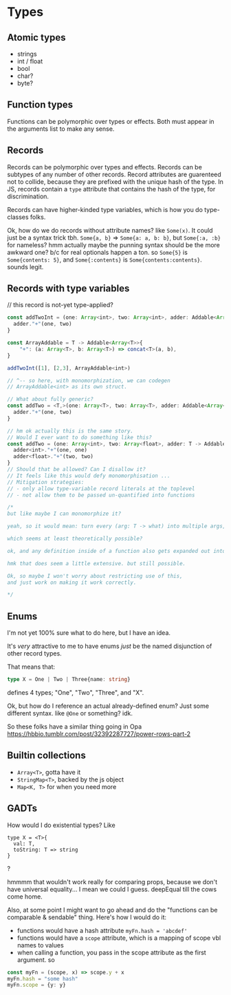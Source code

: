 # Types


## Atomic types

- strings
- int / float
- bool
- char?
- byte?

## Function types

Functions can be polymorphic over types or effects. Both must appear in the arguments list to make any sense.

## Records

Records can be polymorphic over types and effects.
Records can be subtypes of any number of other records.
Record attributes are guarenteed not to collide, because they are prefixed with the unique hash of the type.
In JS, records contain a `type` attribute that contains the hash of the type, for discrimination.

Records can have higher-kinded type variables, which is how you do type-classes folks.


Ok, how do we do records without attribute names? like `Some(x)`.
It could just be a syntax trick tbh.
`Some{a, b}` => `Some{a: a, b: b}`, but `Some{:a, :b}` for nameless?
hmm actually maybe the punning syntax should be the more awkward one? b/c for real optionals happen a ton.
so `Some{5}` is `Some{contents: 5}`, and `Some{:contents}` is `Some{contents:contents}`. sounds legit.

## Records with type variables

// this record is not-yet type-applied?

```ts
const addTwoInt = (one: Array<int>, two: Array<int>, adder: Addable<Array<int>>) => {
  adder."+"(one, two)
}

const ArrayAddable = T -> Addable<Array<T>>{
    "+": (a: Array<T>, b: Array<T>) => concat<T>(a, b),
}

addTwoInt([1], [2,3], ArrayAddable<int>)

// ^-- so here, with monomorphization, we can codegen
// ArrayAddable<int> as its own struct.

// What about fully generic?
const addTwo = <T,>(one: Array<T>, two: Array<T>, adder: Addable<Array<T>>) => {
  adder."+"(one, two)
}

// hm ok actually this is the same story.
// Would I ever want to do something like this?
const addTwo = (one: Array<int>, two: Array<float>, adder: T -> Addable<Array<T>>) => {
  adder<int>."+"(one, one)
  adder<float>."+"(two, two)
}
// Should that be allowed? Can I disallow it?
// It feels like this would defy monomorphisation ...
// Mitigation strategies:
// - only allow type-variable record literals at the toplevel
// - not allow them to be passed un-quantified into functions

/*
but like maybe I can monomorphize it?

yeah, so it would mean: turn every (arg: T -> what) into multiple args, one for each incarnation.

which seems at least theoretically possible?

ok, and any definition inside of a function also gets expanded out into all necessary uses.

hmk that does seem a little extensive. but still possible.

Ok, so maybe I won't worry about restricting use of this,
and just work on making it work correctly.

*/

```

## Enums

I'm not yet 100% sure what to do here, but I have an idea.

It's *very* attractive to me to have enums *just* be the named disjunction of other record types.

That means that:
```ts
type X = One | Two | Three{name: string}
```
defines 4 types; "One", "Two", "Three", and "X".

Ok, but how do I reference an actual already-defined enum?
Just some different syntax. like `@One` or something? idk.

So these folks have a similar thing going in Opa https://hbbio.tumblr.com/post/32392287727/power-rows-part-2

## Builtin collections

- `Array<T>`, gotta have it
- `StringMap<T>`, backed by the js object
- `Map<K, T>` for when you need more


## GADTs

How would I do existential types?
Like
```
type X = <T>{
  val: T,
  toString: T => string
}
```
?

hmmmm that wouldn't work really for comparing props,
because we don't have universal equality...
I mean we could I guess. deepEqual till the cows come home.

Also, at some point I might want to go ahead and do the "functions can be comparable & sendable" thing. Here's how I would do it:
- functions would have a hash attribute `myFn.hash = 'abcdef'`
- functions would have a `scope` attribute, which is a mapping of scope vbl names to values
- when calling a function, you pass in the scope attribute as the first argument.
so
```ts
const myFn = (scope, x) => scope.y + x
myFn.hash = "some hash"
myFn.scope = {y: y}
```
